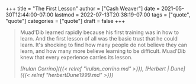 +++
title = "The First Lesson"
author = ["Cash Weaver"]
date = 2021-05-30T12:44:00-07:00
lastmod = 2022-07-13T20:38:19-07:00
tags = ["quote", "quote"]
categories = ["quote"]
draft = false
+++

> Muad'Dib learned rapidly because his first training was in how to learn. And the first lesson of all was the basic trust that he could learn. It's shocking to find how many people do not believe they can learn, and how many more believe learning to be difficult. Muad'Dib knew that every experience carries its lesson.
>
> _[Irulan Corrino]({{< relref "irulan_corrino.md" >}}), [Herbert | Dune]({{< relref "herbertDune1999.md" >}})_

